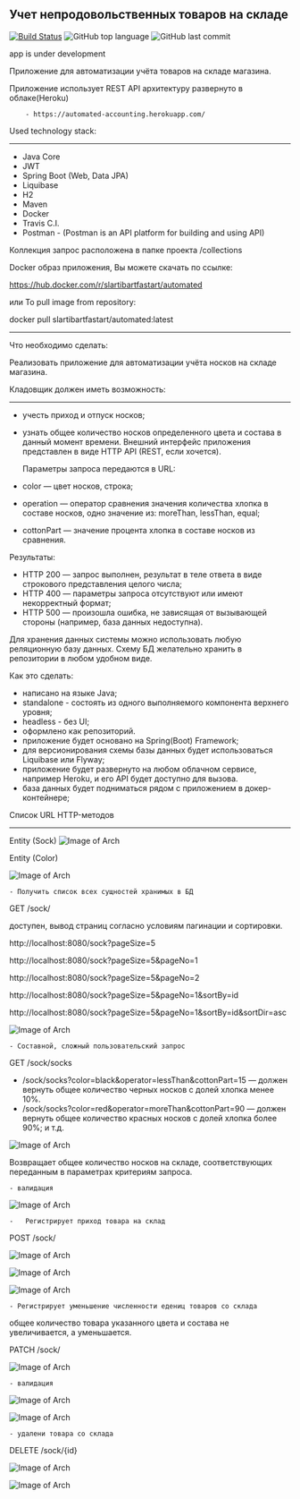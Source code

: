 ## Учет непродовольственных товаров на складе

[![Build Status](https://app.travis-ci.com/SlartiBartFast-art/automated_accounting.svg?branch=master)](https://app.travis-ci.com/SlartiBartFast-art/automated_accounting)
![GitHub top language](https://img.shields.io/github/languages/top/SlartiBartFast-art/automated_accounting?logo=java&logoColor=red&style=plastic)
![GitHub last commit](https://img.shields.io/github/last-commit/SlartiBartFast-art/automated_accounting?logo=github&logoColor=red)

app is under development

Приложение для автоматизации учёта товаров на складе магазина. 

Приложение использует REST API архитектуру
развернуто в облаке(Heroku)

        - https://automated-accounting.herokuapp.com/

  Used technology stack:
______________________________________________
- Java Core
- JWT
- Spring Boot (Web, Data JPA) 
- Liquibase
- H2
- Maven
- Docker
- Travis C.I.
- Postman - (Postman is an API platform for building and using API)

Коллекция запрос расположена в папке проекта /collections

Docker образ приложения, Вы можете скачать по ссылке:

 https://hub.docker.com/r/slartibartfastart/automated

 или To pull image from repository:

docker pull slartibartfastart/automated:latest

------------
Что необходимо сделать:

Реализовать приложение для автоматизации учёта носков на складе магазина.

Кладовщик должен иметь возможность:
_____________
-  учесть приход и отпуск носков;
-  узнать общее количество носков определенного цвета и состава в данный момент времени.
Внешний интерфейс приложения представлен в виде HTTP API (REST, если хочется).
   
   Параметры запроса передаются в URL:

-  color — цвет носков, строка;
-  operation — оператор сравнения значения количества хлопка в составе носков, одно значение из: moreThan, lessThan, equal;
-  cottonPart — значение процента хлопка в составе носков из сравнения.

Результаты:

-  HTTP 200 — запрос выполнен, результат в теле ответа в виде строкового представления целого числа;
-  HTTP 400 — параметры запроса отсутствуют или имеют некорректный формат;
-  HTTP 500 — произошла ошибка, не зависящая от вызывающей стороны (например, база данных недоступна).

Для хранения данных системы можно использовать любую реляционную базу данных. Схему БД желательно хранить в репозитории в любом удобном виде.

Как это сделать:

-  написано на языке Java;
-  standalone - состоять из одного выполняемого компонента верхнего уровня;
-  headless - без UI;
-  оформлено как репозиторий.
-  приложение будет основано на Spring(Boot) Framework;
-  для версионирования схемы базы данных будет использоваться Liquibase или Flyway;
-  приложение будет развернуто на любом облачном сервисе, например Heroku, и его API будет доступно для вызова.
-  база данных будет подниматься рядом с приложением в докер-контейнере;

Список URL HTTP-методов
________
Entity (Sock)
![Image of Arch](https://github.com/SlartiBartFast-art/automated_accounting/blob/master/image/Screenshot_1.jpg)

Entity (Color)

![Image of Arch](https://github.com/SlartiBartFast-art/automated_accounting/blob/master/image/Screenshot_2.jpg)

    - Получить список всех сущностей хранимых в БД

GET /sock/

доступен, вывод страниц согласно условиям пагинации и сортировки.

http://localhost:8080/sock?pageSize=5

http://localhost:8080/sock?pageSize=5&pageNo=1

http://localhost:8080/sock?pageSize=5&pageNo=2

http://localhost:8080/sock?pageSize=5&pageNo=1&sortBy=id

http://localhost:8080/sock?pageSize=5&pageNo=1&sortBy=id&sortDir=asc

![Image of Arch](https://github.com/SlartiBartFast-art/automated_accounting/blob/master/image/Screenshot_3.jpg)

    - Составной, сложный пользовательский запрос

GET /sock/socks
-  /sock/socks?color=black&operator=lessThan&cottonPart=15 — должен вернуть общее количество черных носков с долей хлопка менее 10%.
-  /sock/socks?color=red&operator=moreThan&cottonPart=90 — должен вернуть общее количество красных носков с долей хлопка более 90%;
и т.д.

![Image of Arch](https://github.com/SlartiBartFast-art/automated_accounting/blob/master/image/Screenshot_5.jpg)

Возвращает общее количество носков на складе, соответствующих переданным в параметрах критериям запроса.

    - валидация

![Image of Arch](https://github.com/SlartiBartFast-art/automated_accounting/blob/master/image/Screenshot_4.jpg)

    -   Регистрирует приход товара на склад

 POST /sock/
 
![Image of Arch](https://github.com/SlartiBartFast-art/automated_accounting/blob/master/image/Screenshot_6.jpg)

![Image of Arch](https://github.com/SlartiBartFast-art/automated_accounting/blob/master/image/Screenshot_7.jpg)

![Image of Arch](https://github.com/SlartiBartFast-art/automated_accounting/blob/master/image/Screenshot_8.jpg)

    - Регистрирует уменьшение численности едениц товаров со склада

общее количество товара указанного цвета и состава не увеличивается, а уменьшается.

PATCH /sock/

![Image of Arch](https://github.com/SlartiBartFast-art/automated_accounting/blob/master/image/Screenshot_9.jpg)

    - валидация

![Image of Arch](https://github.com/SlartiBartFast-art/automated_accounting/blob/master/image/Screenshot_9.1.jpg)

![Image of Arch](https://github.com/SlartiBartFast-art/automated_accounting/blob/master/image/Screenshot_9.2.jpg)

    - удалени товара со склада

DELETE /sock/{id}

![Image of Arch](https://github.com/SlartiBartFast-art/automated_accounting/blob/master/image/Screenshot_10.jpg)

![Image of Arch](https://github.com/SlartiBartFast-art/automated_accounting/blob/master/image/Screenshot_11.jpg)

